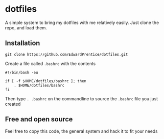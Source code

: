 # dotfiles

A simple system to bring my dotfiles with me relatively easily. Just clone the repo, and load them.

## Installation
`git clone https://github.com/EdwardPrentice/dotfiles.git`

Create a file called `.bashrc` with the contents
```
#!/bin/bash -eu

if [ -f $HOME/dotfiles/bashrc ]; then
    . $HOME/dotfiles/bashrc
fi
```

Then type `. .bashrc` on the commandline to source the `.bashrc` file you just created

## Free and open source
Feel free to copy this code, the general system and hack it to fit your needs
